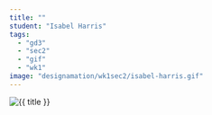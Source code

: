 ```yaml
---
title: ""
student: "Isabel Harris"
tags:
  - "gd3"
  - "sec2"
  - "gif"
  - "wk1"
image: "designamation/wk1sec2/isabel-harris.gif"
---
```


<img src="{{urls.media}}/{{ image }}" alt="{{ title }}"/>


